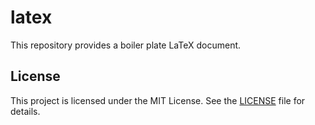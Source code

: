 # latex

This repository provides a boiler plate LaTeX document.

## License

This project is licensed under the MIT License. See the [LICENSE](LICENSE) file for details.
